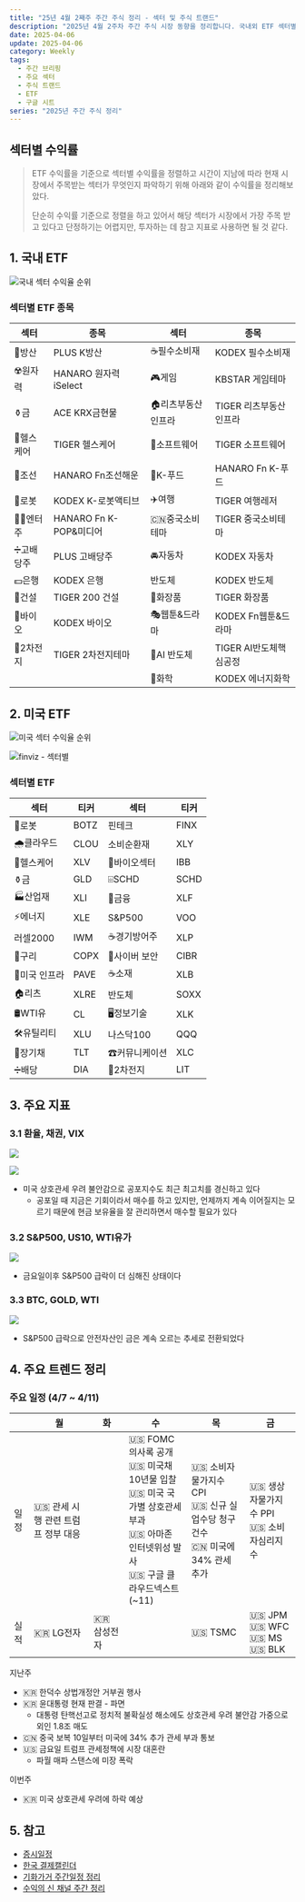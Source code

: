 ```yaml
---
title: "25년 4월 2째주 주간 주식 정리 - 섹터 및 주식 트랜드"
description: "2025년 4월 2주차 주간 주식 시장 동향을 정리합니다. 국내외 ETF 섹터별 수익률 순위와 주요 트렌드를 분석하여 투자 참고 자료로 활용합니다."
date: 2025-04-06
update: 2025-04-06
category: Weekly
tags:
  - 주간 브리핑
  - 주요 섹터
  - 주식 트랜드
  - ETF
  - 구글 시트
series: "2025년 주간 주식 정리"
---
```


## 섹터별 수익률

> ETF 수익률을 기준으로 섹터별 수익률을 정렬하고 시간이 지남에 따라 현재 시장에서 주목받는 섹터가 무엇인지 파악하기 위해 아래와 같이 수익률을 정리해보았다.
>
> 단순히 수익률 기준으로 정렬을 하고 있어서 해당 섹터가 시장에서 가장 주목 받고 있다고 단정하기는 어렵지만, 투자하는 데 참고 지표로 사용하면 될 것 같다.

## 1. 국내 ETF

![국내 섹터 수익율 순위](image-20250407101257881.png)

### 섹터별 ETF 종목

| **섹터** | **종목**               | **섹터**      | **종목**              |
| ---------- | ---------------------- | ----------------- | ---------------------- |
| 🔫방산      | PLUS K방산             | ☕️필수소비재       | KODEX 필수소비재       |
| ☢️원자력    | HANARO 원자력iSelect   | 🎮게임             | KBSTAR 게임테마        |
| ⚱️금        | ACE KRX금현물          | 🏠리츠부동산인프라 | TIGER 리츠부동산인프라 |
| 🏥헬스케어  | TIGER 헬스케어         | 💾소프트웨어       | TIGER 소프트웨어       |
| 🚢조선      | HANARO Fn조선해운      | 🍕K-푸드           | HANARO Fn K-푸드       |
| 🤖로봇      | KODEX K-로봇액티브     | ✈️여행             | TIGER 여행레저         |
| 👩‍🎤엔터주   | HANARO Fn K-POP&미디어 | 🇨🇳중국소비테마    | TIGER 중국소비테마     |
| ➗고배당주  | PLUS 고배당주          | 🚘자동차           | KODEX 자동차           |
| 💵은행      | KODEX 은행             | 반도체            | KODEX 반도체           |
| 🚧건설      | TIGER 200 건설         | 💄화장품           | TIGER 화장품           |
| 🧬바이오    | KODEX 바이오           | 🎭웹툰&드라마      | KODEX Fn웹툰&드라마    |
| 🪫2차전지   | TIGER 2차전지테마      | 🤖AI 반도체        | TIGER AI반도체핵심공정 |
|            |                        | 🧪화학             | KODEX 에너지화학       |

## 2. 미국 ETF

![미국 섹터 수익율 순위](image-20250407101310650.png)

![finviz - 섹터별](image-20250407101320562.png)

### 섹터별 ETF

| 섹터         | **티커** | **섹터**      | **티커** |
| ------------ | -------- | ------------- | -------- |
| 🤖로봇        | BOTZ     | 핀테크        | FINX     |
| 🌧️클라우드    | CLOU     | 소비순환재    | XLY      |
| 🏥헬스케어    | XLV      | 🧬바이오섹터   | IBB      |
| ⚱️금          | GLD      | ⌹SCHD         | SCHD     |
| 🏭산업재      | XLI      | 🏦금융         | XLF      |
| ⚡️에너지      | XLE      | S&P500        | VOO      |
| 러셀2000     | IWM      | ☕️경기방어주   | XLP      |
| 🔌구리        | COPX     | 🔐사이버 보안  | CIBR     |
| 🌉미국 인프라 | PAVE     | ☕️소재         | XLB      |
| 🏠리츠        | XLRE     | 반도체        | SOXX     |
| 🛢️WTI유       | CL       | 🖥️정보기술     | XLK      |
| 🛠️유틸리티    | XLU      | 나스닥100     | QQQ      |
| 📄장기채      | TLT      | ☎커뮤니케이션 | XLC      |
| ➗배당        | DIA      | 🪫2차전지      | LIT      |



## 3. 주요 지표

### 3.1 환율, 채권, VIX

![](image-20250407101337635.png)

![](image-20250407101347400.png)

- 미국 상호관세 우려 불안감으로 공포지수도 최근 최고치를 경신하고 있다
  - 공포일 때 지금은 기회이라서 매수를 하고 있지만, 언제까지 계속 이어질지는 모르기 때문에 현금 보유율을 잘 관리하면서 매수할 필요가 있다

### 3.2 S&P500, US10, WTI유가

![](image-20250407101403655.png)

- 금요일이후 S&P500 급락이 더 심해진 상태이다

### 3.3 BTC, GOLD, WTI

![](image-20250407101422606.png)

- S&P500 급락으로 안전자산인 금은 계속 오르는 추세로 전환되었다

## 4. 주요 트렌드 정리

### 주요 일정 (4/7 ~ 4/11)

|      | 월                                 | 화          | 수                                                           | 목                                                           | 금                                          |
| ---- | ---------------------------------- | ----------- | ------------------------------------------------------------ | ------------------------------------------------------------ | ------------------------------------------- |
| 일정 | 🇺🇸 관세 시행 관련 트럼프 정부 대응 |             | 🇺🇸 FOMC 의사록 공개<br/>🇺🇸 미국채 10년물 입찰<br/>🇺🇸 미국 국가별 상호관세 부과<br/>🇺🇸 아마존 인터넷위성 발사<br/>🇺🇸 구글 클라우드넥스트(~11) | 🇺🇸 소비자물가지수 CPI<br/>🇺🇸 신규 실업수당 청구건수<br/>🇨🇳 미국에 34% 관세 추가 | 🇺🇸 생상자물가지수 PPI<br/>🇺🇸 소비자심리지수 |
| 실적 | 🇰🇷 LG전자                          | 🇰🇷 삼성전자 |                                                              | 🇺🇸 TSMC                                                      | 🇺🇸 JPM<br/>🇺🇸 WFC<br/>🇺🇸 MS<br/>🇺🇸 BLK      |



지난주

- 🇰🇷 한덕수 상법개정안 거부권 행사
- 🇰🇷 윤대통령 현재 판결 - 파면
  - 대통령 탄핵선고로 정치적 불확실성 해소에도 상호관세 우려 불안감 가중으로 외인 1.8조 매도
- 🇨🇳 중국 보복 10일부터 미국에 34% 추가 관세 부과 통보
- 🇺🇸 금요일 트럼프 관세정책에 시장 대혼란
  - 파월 매파 스탠스에 미장 폭락

이번주

- 🇰🇷 미국 상호관세 우려에 하락 예상

## 5. 참고

- [증시일정](https://securities.miraeasset.com/hkr/hkr1003/n13.do)
- [한국 결제캘린더](https://kr.investing.com/economic-calendar/)
- [기화가거 주간일정 정리](https://contents.premium.naver.com/vrally/vrally55/contents/250406231637979tc)
- [수익의 신 채널 주간 정리](https://contents.premium.naver.com/season/god/contents/250405164338801fh)
